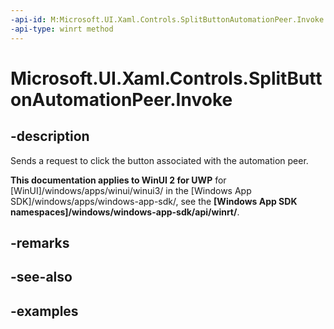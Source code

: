 ```yaml
---
-api-id: M:Microsoft.UI.Xaml.Controls.SplitButtonAutomationPeer.Invoke
-api-type: winrt method
---
```

<!-- Method syntax.
public void SplitButtonAutomationPeer.Invoke()
-->

# Microsoft.UI.Xaml.Controls.SplitButtonAutomationPeer.Invoke


## -description

Sends a request to click the button associated with the automation peer.


**This documentation applies to WinUI 2 for UWP** for [WinUI]/windows/apps/winui/winui3/ in the [Windows App SDK]/windows/apps/windows-app-sdk/, see the **[Windows App SDK namespaces]/windows/windows-app-sdk/api/winrt/**.

## -remarks


## -see-also


## -examples


